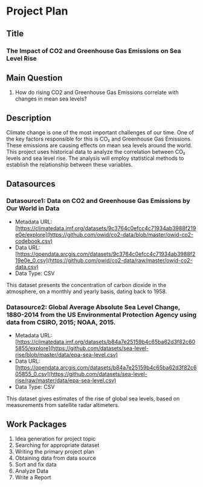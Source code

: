 # Project Plan

## Title
<!-- Give your project a short title. -->
### The Impact of CO2 and Greenhouse Gas Emissions on Sea Level Rise

## Main Question

<!-- Think about one main question you want to answer based on the data. -->
1. How do rising CO2 and Greenhouse Gas Emissions correlate with changes in mean sea levels?


## Description

<!-- Describe your data science project in max. 200 words. Consider writing about why and how you attempt it. -->
Climate change is one of the most important challenges of our time. One of the key factors responsible for this is CO₂ and Greenhouse Gas Emissions. These emissions are causing effects on mean sea levels around the world. This project uses historical data to analyze the correlation between CO₂ levels and sea level rise. The analysis will employ statistical methods to establish the relationship between these variables.
## Datasources

<!-- Describe each datasources you plan to use in a section. Use the prefic "DatasourceX" where X is the id of the datasource. -->

### Datasource1: Data on CO2 and Greenhouse Gas Emissions by Our World in Data

* Metadata URL: [https://climatedata.imf.org/datasets/9c3764c0efcc4c71934ab3988f219e0e/explore](https://github.com/owid/co2-data/blob/master/owid-co2-codebook.csv)
* Data URL: [https://opendata.arcgis.com/datasets/9c3764c0efcc4c71934ab3988f219e0e_0.csv](https://github.com/owid/co2-data/raw/master/owid-co2-data.csv)
* Data Type: CSV

This dataset presents the concentration of carbon dioxide in the atmosphere, on a monthly and yearly basis, dating back to 1958.

### Datasource2: Global Average Absolute Sea Level Change, 1880-2014 from the US Environmental Protection Agency using data from CSIRO, 2015; NOAA, 2015.

* Metadata URL: [https://climatedata.imf.org/datasets/b84a7e25159b4c65ba62d3f82c605855/explore](https://github.com/datasets/sea-level-rise/blob/master/data/epa-sea-level.csv)
* Data URL: [https://opendata.arcgis.com/datasets/b84a7e25159b4c65ba62d3f82c605855_0.csv](https://github.com/datasets/sea-level-rise/raw/master/data/epa-sea-level.csv)
* Data Type: CSV

This dataset gives estimates of the rise of global sea levels, based on measurements from satellite radar altimeters.

## Work Packages

<!-- List of work packages ordered sequentially, each pointing to an issue with more details. -->

1. Idea generation for project topic 
2. Searching for appropriate dataset 
3. Writing the primary project plan 
4. Obtaining data from data source
5. Sort and fix data 
6. Analyze Data
8. Write a Report 



